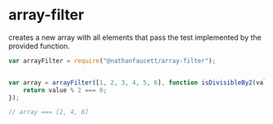 array-filter
=======

creates a new array with all elements that pass the test implemented by the provided function.


```javascript
var arrayFilter = require("@nathanfaucett/array-filter");


var array = arrayFilter([1, 2, 3, 4, 5, 6], function isDivisibleBy2(value, index, array) {
    return value % 2 === 0;
});

// array === [2, 4, 6]
```
